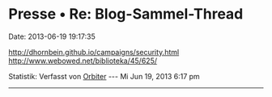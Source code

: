 Presse • Re: Blog-Sammel-Thread
===============================

Date: 2013-06-19 19:17:35

<http://dhornbein.github.io/campaigns/security.html>\
<http://www.webowed.net/biblioteka/45/625/>

Statistik: Verfasst von
[Orbiter](http://forum.yacy-websuche.de/memberlist.php?mode=viewprofile&u=2)
--- Mi Jun 19, 2013 6:17 pm

------------------------------------------------------------------------
